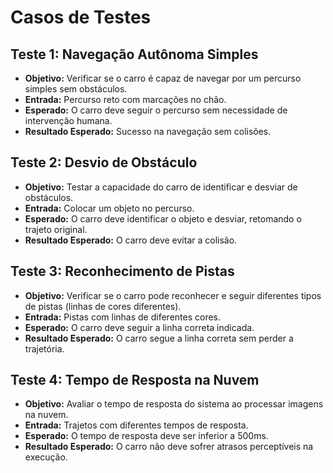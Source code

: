 # Casos de Testes

## Teste 1: Navegação Autônoma Simples
- **Objetivo:** Verificar se o carro é capaz de navegar por um percurso simples sem obstáculos.
- **Entrada:** Percurso reto com marcações no chão.
- **Esperado:** O carro deve seguir o percurso sem necessidade de intervenção humana.
- **Resultado Esperado:** Sucesso na navegação sem colisões.

## Teste 2: Desvio de Obstáculo
- **Objetivo:** Testar a capacidade do carro de identificar e desviar de obstáculos.
- **Entrada:** Colocar um objeto no percurso.
- **Esperado:** O carro deve identificar o objeto e desviar, retomando o trajeto original.
- **Resultado Esperado:** O carro deve evitar a colisão.

## Teste 3: Reconhecimento de Pistas
- **Objetivo:** Verificar se o carro pode reconhecer e seguir diferentes tipos de pistas (linhas de cores diferentes).
- **Entrada:** Pistas com linhas de diferentes cores.
- **Esperado:** O carro deve seguir a linha correta indicada.
- **Resultado Esperado:** O carro segue a linha correta sem perder a trajetória.

## Teste 4: Tempo de Resposta na Nuvem
- **Objetivo:** Avaliar o tempo de resposta do sistema ao processar imagens na nuvem.
- **Entrada:** Trajetos com diferentes tempos de resposta.
- **Esperado:** O tempo de resposta deve ser inferior a 500ms.
- **Resultado Esperado:** O carro não deve sofrer atrasos perceptíveis na execução.
